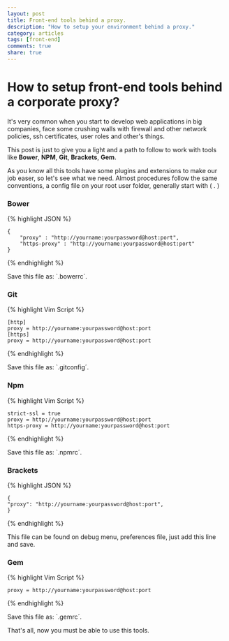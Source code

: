 ```yaml
---
layout: post
title: Front-end tools behind a proxy.
description: "How to setup your environment behind a proxy."
category: articles
tags: [front-end]
comments: true
share: true  
---
```


# How to setup front-end tools behind a corporate proxy?
It's very common when you start to develop web applications in big companies, face some crushing walls with firewall and other network policies, ssh certificates, user roles and other's things.

This post is just to give you a light and a path to follow to work with tools like **Bower**, **NPM**, **Git**, **Brackets**, **Gem**.

As you know all this tools have some plugins and extensions to make our job easer, so let's see what we need.
Almost procedures follow the same conventions, a config file on your root user folder, generally start with ( . )  

### Bower

{% highlight JSON %}

    {
        "proxy" : "http://yourname:yourpassword@host:port",
        "https-proxy" : "http://yourname:yourpassword@host:port"
    }

{% endhighlight %}

Save this file as: `.bowerrc´.

### Git

{% highlight Vim Script %}

    [http]
	proxy = http://yourname:yourpassword@host:port
    [https]
	proxy = http://yourname:yourpassword@host:port

{% endhighlight %}

Save this file as: `.gitconfig´.

### Npm

{% highlight Vim Script %}

    strict-ssl = true
    proxy = http://yourname:yourpassword@host:port
    https-proxy = http://yourname:yourpassword@host:port

{% endhighlight %}

Save this file as: `.npmrc´.

### Brackets

{% highlight JSON %}

    {
    "proxy": "http://yourname:yourpassword@host:port",
    }

{% endhighlight %}


This file can be found on debug menu, preferences file, just add this line and save.

### Gem

{% highlight Vim Script %}

    proxy = http://yourname:yourpassword@host:port

{% endhighlight %}

Save this file as: `.gemrc´.

That's all, now you must be able to use this tools.
